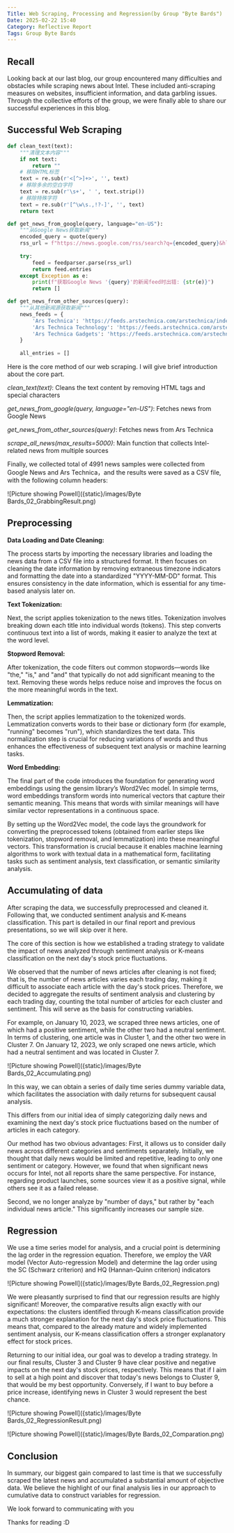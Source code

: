 ```yaml
---
Title: Web Scraping, Processing and Regression(by Group "Byte Bards")
Date: 2025-02-22 15:40
Category: Reflective Report
Tags: Group Byte Bards
---
```


## Recall

Looking back at our last blog, our group encountered many difficulties and obstacles while scraping news about Intel. These included anti-scraping measures on websites, insufficient information, and data garbling issues. Through the collective efforts of the group, we were finally able to share our successful experiences in this blog.


## Successful Web Scraping

```python
def clean_text(text):
    """清理文本内容"""
    if not text:
        return ""
    # 移除HTML标签
    text = re.sub(r'<[^>]+>', '', text)
    # 移除多余的空白字符
    text = re.sub(r'\s+', ' ', text.strip())
    # 移除特殊字符
    text = re.sub(r'[^\w\s.,!?-]', '', text)
    return text

def get_news_from_google(query, language="en-US"):
    """从Google News获取新闻"""
    encoded_query = quote(query)
    rss_url = f"https://news.google.com/rss/search?q={encoded_query}&hl={language}&gl=US&ceid=US:{language[0:2]}"
    
    try:
        feed = feedparser.parse(rss_url)
        return feed.entries
    except Exception as e:
        print(f"获取Google News '{query}'的新闻feed时出错: {str(e)}")
        return []

def get_news_from_other_sources(query):
    """从其他新闻源获取新闻"""
    news_feeds = {
        'Ars Technica': 'https://feeds.arstechnica.com/arstechnica/index',
        'Ars Technica Technology': 'https://feeds.arstechnica.com/arstechnica/technology-lab',
        'Ars Technica Gadgets': 'https://feeds.arstechnica.com/arstechnica/gadgets'
    }
    
    all_entries = []
```

Here is the core method of our web scraping. I will give brief introduction about the core part.

_clean_text(text)_: Cleans the text content by removing HTML tags and special characters

_get_news_from_google(query, language="en-US")_: Fetches news from Google News

_get_news_from_other_sources(query)_: Fetches news from Ars Technica

_scrape_all_news(max_results=5000)_: Main function that collects Intel-related news from multiple sources

Finally, we collected total of 4991 news samples were collected from Google News and Ars Technica，and the results were saved as a CSV file, with the following column headers:

![Picture showing Powell]({static}/images/Byte Bards_02_GrabbingResult.png)

## Preprocessing

**Data Loading and Date Cleaning:**

The process starts by importing the necessary libraries and loading the news data from a CSV file into a structured format. It then focuses on cleaning the date information by removing extraneous timezone indicators and formatting the date into a standardized "YYYY-MM-DD" format. This ensures consistency in the date information, which is essential for any time-based analysis later on.

**Text Tokenization:**

Next, the script applies tokenization to the news titles. Tokenization involves breaking down each title into individual words (tokens). This step converts continuous text into a list of words, making it easier to analyze the text at the word level.

**Stopword Removal:**

After tokenization, the code filters out common stopwords—words like "the," "is," and "and" that typically do not add significant meaning to the text. Removing these words helps reduce noise and improves the focus on the more meaningful words in the text.

**Lemmatization:**

Then, the script applies lemmatization to the tokenized words. Lemmatization converts words to their base or dictionary form (for example, "running" becomes "run"), which standardizes the text data. This normalization step is crucial for reducing variations of words and thus enhances the effectiveness of subsequent text analysis or machine learning tasks.

**Word Embedding:**

The final part of the code introduces the foundation for generating word embeddings using the gensim library’s Word2Vec model. In simple terms, word embeddings transform words into numerical vectors that capture their semantic meaning. This means that words with similar meanings will have similar vector representations in a continuous space.

By setting up the Word2Vec model, the code lays the groundwork for converting the preprocessed tokens (obtained from earlier steps like tokenization, stopword removal, and lemmatization) into these meaningful vectors. This transformation is crucial because it enables machine learning algorithms to work with textual data in a mathematical form, facilitating tasks such as sentiment analysis, text classification, or semantic similarity analysis.
## Accumulating of data

After scraping the data, we successfully preprocessed and cleaned it. Following that, we conducted sentiment analysis and K-means classification. This part is detailed in our final report and previous presentations, so we will skip over it here.

The core of this section is how we established a trading strategy to validate the impact of news analyzed through sentiment analysis or K-means classification on the next day's stock price fluctuations.

We observed that the number of news articles after cleaning is not fixed; that is, the number of news articles varies each trading day, making it difficult to associate each article with the day's stock prices. Therefore, we decided to aggregate the results of sentiment analysis and clustering by each trading day, counting the total number of articles for each cluster and sentiment. This will serve as the basis for constructing variables.

For example, on January 10, 2023, we scraped three news articles, one of which had a positive sentiment, while the other two had a neutral sentiment. In terms of clustering, one article was in Cluster 1, and the other two were in Cluster 7. On January 12, 2023, we only scraped one news article, which had a neutral sentiment and was located in Cluster 7.

![Picture showing Powell]({static}/images/Byte Bards_02_Accumulating.png)

In this way, we can obtain a series of daily time series dummy variable data, which facilitates the association with daily returns for subsequent causal analysis.

This differs from our initial idea of simply categorizing daily news and examining the next day's stock price fluctuations based on the number of articles in each category.

Our method has two obvious advantages: First, it allows us to consider daily news across different categories and sentiments separately. Initially, we thought that daily news would be limited and repetitive, leading to only one sentiment or category. However, we found that when significant news occurs for Intel, not all reports share the same perspective. For instance, regarding product launches, some sources view it as a positive signal, while others see it as a failed release.

Second, we no longer analyze by "number of days," but rather by "each individual news article." This significantly increases our sample size.
## Regression

We use a time series model for analysis, and a crucial point is determining the lag order in the regression equation. Therefore, we employ the VAR model (Vector Auto-regression Model) and determine the lag order using the SC (Schwarz criterion) and HQ (Hannan-Quinn criterion) indicators

![Picture showing Powell]({static}/images/Byte Bards_02_Regression.png)

We were pleasantly surprised to find that our regression results are highly significant! Moreover, the comparative results align exactly with our expectations: the clusters identified through K-means classification provide a much stronger explanation for the next day's stock price fluctuations. This means that, compared to the already mature and widely implemented sentiment analysis, our K-means classification offers a stronger explanatory effect for stock prices.

Returning to our initial idea, our goal was to develop a trading strategy. In our final results, Cluster 3 and Cluster 9 have clear positive and negative impacts on the next day's stock prices, respectively. This means that if I aim to sell at a high point and discover that today's news belongs to Cluster 9, that would be my best opportunity. Conversely, if I want to buy before a price increase, identifying news in Cluster 3 would represent the best chance.

![Picture showing Powell]({static}/images/Byte Bards_02_RegressionResult.png)

![Picture showing Powell]({static}/images/Byte Bards_02_Comparation.png)

## Conclusion
In summary, our biggest gain compared to last time is that we successfully scraped the latest news and accumulated a substantial amount of objective data. We believe the highlight of our final analysis lies in our approach to cumulative data to construct variables for regression.

We look forward to communicating with you

Thanks for reading :D
